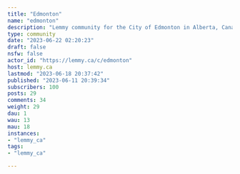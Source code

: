 ```yaml
---
title: "Edmonton" 
name: "edmonton"
description: "Lemmy community for the City of Edmonton in Alberta, Canada. We encourage posts with Edmonton related original content, such as stories, news, events, hot discussion topics, and discussions with like-minded others who may share your obscure interest or hobby.Rules-1. Racism, sexism, and other forms of discrimination are not cool. Please report it, don't support it.2. Don't editorialize headlines. Please keep the original title of article submissions, don't editorialize.3. We are not Kijiji or Craigslist.We do allow buying/selling posts, job-seeking threads, or posts made to find companionship, but please keep it civil.4. Lost and found posts are allowed. Hopefully we can help you find your mitten, cat, car, or travel mug!6. No Low Content/Offtopic PostsA post to c/edmonton must be substantially awesome. Any post that is low effort, a repost, low quality, or irrelevant to c/edmonton can be removed without warning, but it will likely stay and we'll make fun of it.7. No Uncivil behaviour, Insults, personal attacks, and veiled insults to get around this rule.8. No Spam or ReferralsSpamming a business, spamming a referral link, spamming an app, spamming coupons or Free credit.Related Communities- [Alberta](https://lemmy.ca/c/alberta)- [Edmonton Oilers](https://lemmy.ca/c/edmontonoilers)"
type: community
date: "2023-06-22 02:20:23"
draft: false
nsfw: false
actor_id: "https://lemmy.ca/c/edmonton"
host: lemmy.ca
lastmod: "2023-06-18 20:37:42"
published: "2023-06-11 20:39:34"
subscribers: 100
posts: 29
comments: 34
weight: 29
dau: 1
wau: 13
mau: 18
instances:
- "lemmy_ca"
tags: 
- "lemmy_ca"

---
```

